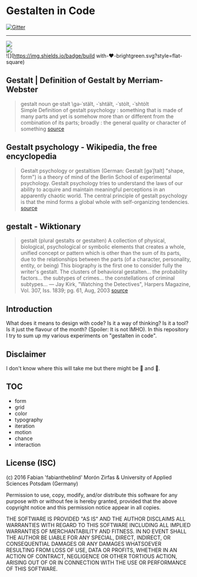 Gestalten in Code
=================

[![Gitter](https://img.shields.io/gitter/room/nwjs/nw.js.svg?style=flat-square)](https://gitter.im/fabiantheblind/gestalten-in-code)  

-------

[![](https://img.shields.io/badge/using-P5.js-brightgreen.svg?style=flat-square)](http://p5js.org/)  
[![](https://img.shields.io/badge/using-VanillaJS-brightgreen.svg?style=flat-square)](http://vanilla-js.com/)  
![](https://img.shields.io/badge/build with-❤-brightgreen.svg?style=flat-square)
## Gestalt | Definition of Gestalt by Merriam-Webster

>gestalt
>noun  ge·stalt \gə-ˈstält, -ˈshtält, -ˈstȯlt, -ˈshtȯlt\
>Simple Definition of gestalt
>psychology : something that is made of many parts and yet is somehow more than or different from the combination of its parts; broadly : the general quality or character of something
[source](http://www.merriam-webster.com/dictionary/gestalt)


## Gestalt psychology - Wikipedia, the free encyclopedia

>Gestalt psychology or gestaltism (German: Gestalt [ɡəˈʃtalt] "shape, form") is a theory of mind of the Berlin School of experimental psychology. Gestalt psychology tries to understand the laws of our ability to acquire and maintain meaningful perceptions in an apparently chaotic world. The central principle of gestalt psychology is that the mind forms a global whole with self-organizing tendencies.
[source](https://en.m.wikipedia.org/wiki/Gestalt_psychology)



## gestalt - Wiktionary

>gestalt ‎(plural gestalts or gestalten)
>A collection of physical, biological, psychological or symbolic elements that creates a whole, unified concept or pattern which is other than the sum of its parts, due to the relationships between the parts (of a character, personality, entity, or being)
>This biography is the first one to consider fully the writer's gestalt.
>The clusters of behavioral gestalten... the probability factors... the subtypes of crimes... the constellations of criminal subtypes... — Jay Kirk, "Watching the Detectives", Harpers Magazine, Vol. 307, Iss. 1839; pg. 61, Aug, 2003
[source](https://en.m.wiktionary.org/wiki/gestalt)

## Introduction  

What does it means to design with code? Is it a way of thinking? Is it a tool? Is it just the flavour of the month? (Spoiler: It is not IMHO). In this repository I try to sum up my various experiments on "gestalten in code".  

## Disclaimer  

I don't know where this will take me but there might be 🐉 and 🐛.  

## TOC

- form
- grid
- color
- typography
- iteration
- motion
- chance
- interaction

## License (ISC)

(c) 2016 Fabian 'fabiantheblind' Morón Zirfas & University of Applied Sciences Potsdam (Germany)  

Permission to use, copy, modify, and/or distribute this software for any purpose with or without fee is hereby granted, provided that the above copyright notice and this permission notice appear in all copies.  

THE SOFTWARE IS PROVIDED "AS IS" AND THE AUTHOR DISCLAIMS ALL WARRANTIES WITH REGARD TO THIS SOFTWARE INCLUDING ALL IMPLIED WARRANTIES OF MERCHANTABILITY AND FITNESS. IN NO EVENT SHALL THE AUTHOR BE LIABLE FOR ANY SPECIAL, DIRECT, INDIRECT, OR CONSEQUENTIAL DAMAGES OR ANY DAMAGES WHATSOEVER RESULTING FROM LOSS OF USE, DATA OR PROFITS, WHETHER IN AN ACTION OF CONTRACT, NEGLIGENCE OR OTHER TORTIOUS ACTION, ARISING OUT OF OR IN CONNECTION WITH THE USE OR PERFORMANCE OF THIS SOFTWARE.  
